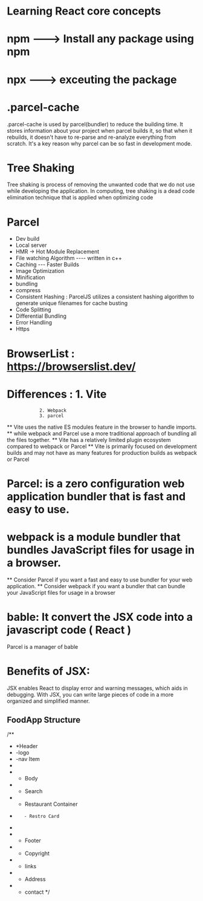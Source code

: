 # Learning React core concepts

# npm --->  Install any package using npm
# npx ---> exceuting the package

# .parcel-cache
.parcel-cache is used by parcel(bundler) to reduce the building time. It stores information about your project when parcel builds it, so that when it rebuilds, it doesn't have to re-parse and re-analyze everything from scratch. It's a key reason why parcel can be so fast in development mode.

# Tree Shaking
Tree shaking is process of removing the unwanted code that we do not use while developing the application. In computing, tree shaking is a dead code elimination technique that is applied when optimizing code

# Parcel
   - Dev build
   - Local server
   - HMR -> Hot Module Replacement
   - File watching Algorithm ---- written in c++
   - Caching  --- Faster Builds
   - Image Optimization
   - Minification
   - bundling
   - compress
   - Consistent Hashing : ParcelJS utilizes a consistent hashing algorithm to generate unique filenames for cache busting
   - Code Splitting
   - Differential Bundling
   - Error Handling
   - Https

# BrowserList : https://browserslist.dev/

# Differences : 1. Vite
                2. Webpack
                3. parcel

** Vite uses the native ES modules feature in the browser to handle imports.
** while webpack and Parcel use a more traditional approach of bundling all the files together.
** Vite has a relatively limited plugin ecosystem compared to webpack or Parcel
** Vite is primarily focused on development builds and may not have as many features for production builds as webpack or Parcel


# Parcel:  is a zero configuration web application bundler that is fast and easy to use.
# webpack is a module bundler that bundles JavaScript files for usage in a browser.
** Consider Parcel if you want a fast and easy to use bundler for your web application.
** Consider webpack if you want a bundler that can bundle your JavaScript files for usage in a browser

# bable: It convert the JSX code into a javascript code ( React )
Parcel is a manager of bable

# Benefits of JSX: 
JSX enables React to display error and warning messages, which aids in debugging. With JSX, you can write large pieces of code in a more organized and simplified manner.


## FoodApp Structure
/**
 * *Header
 *    -logo
 *    -nav Item
 *
 * * Body
 *   - Search
 *   - Restaurant Container
 *        - Restro Card
 *
 * * Footer
 *   - Copyright
 *   - links
 *   - Address
 *   - contact
 */

